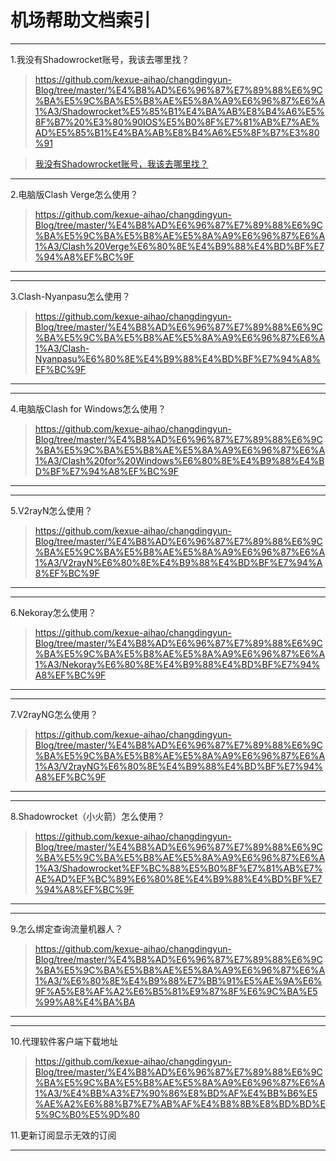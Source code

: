 # 机场帮助文档索引

----------------

1.我没有Shadowrocket账号，我该去哪里找？

> https://github.com/kexue-aihao/changdingyun-Blog/tree/master/%E4%B8%AD%E6%96%87%E7%89%88%E6%9C%BA%E5%9C%BA%E5%B8%AE%E5%8A%A9%E6%96%87%E6%A1%A3/Shadowrocket%E5%85%B1%E4%BA%AB%E8%B4%A6%E5%8F%B7%20%E3%80%90IOS%E5%B0%8F%E7%81%AB%E7%AE%AD%E5%85%B1%E4%BA%AB%E8%B4%A6%E5%8F%B7%E3%80%91

> [我没有Shadowrocket账号，我该去哪里找？](https://github.com/kexue-aihao/changdingyun-Blog/tree/master/%E4%B8%AD%E6%96%87%E7%89%88%E6%9C%BA%E5%9C%BA%E5%B8%AE%E5%8A%A9%E6%96%87%E6%A1%A3/Shadowrocket%E5%85%B1%E4%BA%AB%E8%B4%A6%E5%8F%B7%20%E3%80%90IOS%E5%B0%8F%E7%81%AB%E7%AE%AD%E5%85%B1%E4%BA%AB%E8%B4%A6%E5%8F%B7%E3%80%91 "小火箭共享ID")

----------------

2.电脑版Clash Verge怎么使用？

> https://github.com/kexue-aihao/changdingyun-Blog/tree/master/%E4%B8%AD%E6%96%87%E7%89%88%E6%9C%BA%E5%9C%BA%E5%B8%AE%E5%8A%A9%E6%96%87%E6%A1%A3/Clash%20Verge%E6%80%8E%E4%B9%88%E4%BD%BF%E7%94%A8%EF%BC%9F

----------------

----------------

3.Clash-Nyanpasu怎么使用？

> https://github.com/kexue-aihao/changdingyun-Blog/tree/master/%E4%B8%AD%E6%96%87%E7%89%88%E6%9C%BA%E5%9C%BA%E5%B8%AE%E5%8A%A9%E6%96%87%E6%A1%A3/Clash-Nyanpasu%E6%80%8E%E4%B9%88%E4%BD%BF%E7%94%A8%EF%BC%9F

----------------

----------------

4.电脑版Clash for Windows怎么使用？

> https://github.com/kexue-aihao/changdingyun-Blog/tree/master/%E4%B8%AD%E6%96%87%E7%89%88%E6%9C%BA%E5%9C%BA%E5%B8%AE%E5%8A%A9%E6%96%87%E6%A1%A3/Clash%20for%20Windows%E6%80%8E%E4%B9%88%E4%BD%BF%E7%94%A8%EF%BC%9F

----------------

----------------

5.V2rayN怎么使用？

> https://github.com/kexue-aihao/changdingyun-Blog/tree/master/%E4%B8%AD%E6%96%87%E7%89%88%E6%9C%BA%E5%9C%BA%E5%B8%AE%E5%8A%A9%E6%96%87%E6%A1%A3/V2rayN%E6%80%8E%E4%B9%88%E4%BD%BF%E7%94%A8%EF%BC%9F

----------------

----------------

6.Nekoray怎么使用？

> https://github.com/kexue-aihao/changdingyun-Blog/tree/master/%E4%B8%AD%E6%96%87%E7%89%88%E6%9C%BA%E5%9C%BA%E5%B8%AE%E5%8A%A9%E6%96%87%E6%A1%A3/Nekoray%E6%80%8E%E4%B9%88%E4%BD%BF%E7%94%A8%EF%BC%9F

----------------

----------------

7.V2rayNG怎么使用？

> https://github.com/kexue-aihao/changdingyun-Blog/tree/master/%E4%B8%AD%E6%96%87%E7%89%88%E6%9C%BA%E5%9C%BA%E5%B8%AE%E5%8A%A9%E6%96%87%E6%A1%A3/V2rayNG%E6%80%8E%E4%B9%88%E4%BD%BF%E7%94%A8%EF%BC%9F

----------------

----------------

8.Shadowrocket（小火箭）怎么使用？

> https://github.com/kexue-aihao/changdingyun-Blog/tree/master/%E4%B8%AD%E6%96%87%E7%89%88%E6%9C%BA%E5%9C%BA%E5%B8%AE%E5%8A%A9%E6%96%87%E6%A1%A3/Shadowrocket%EF%BC%88%E5%B0%8F%E7%81%AB%E7%AE%AD%EF%BC%89%E6%80%8E%E4%B9%88%E4%BD%BF%E7%94%A8%EF%BC%9F

----------------

----------------

9.怎么绑定查询流量机器人？

> https://github.com/kexue-aihao/changdingyun-Blog/tree/master/%E4%B8%AD%E6%96%87%E7%89%88%E6%9C%BA%E5%9C%BA%E5%B8%AE%E5%8A%A9%E6%96%87%E6%A1%A3/%E6%80%8E%E4%B9%88%E7%BB%91%E5%AE%9A%E6%9F%A5%E8%AF%A2%E6%B5%81%E9%87%8F%E6%9C%BA%E5%99%A8%E4%BA%BA

----------------

----------------

10.代理软件客户端下载地址

> https://github.com/kexue-aihao/changdingyun-Blog/tree/master/%E4%B8%AD%E6%96%87%E7%89%88%E6%9C%BA%E5%9C%BA%E5%B8%AE%E5%8A%A9%E6%96%87%E6%A1%A3/%E4%BB%A3%E7%90%86%E8%BD%AF%E4%BB%B6%E5%AE%A2%E6%88%B7%E7%AB%AF%E4%B8%8B%E8%BD%BD%E5%9C%B0%E5%9D%80

11.更新订阅显示无效的订阅

> 
----------------

